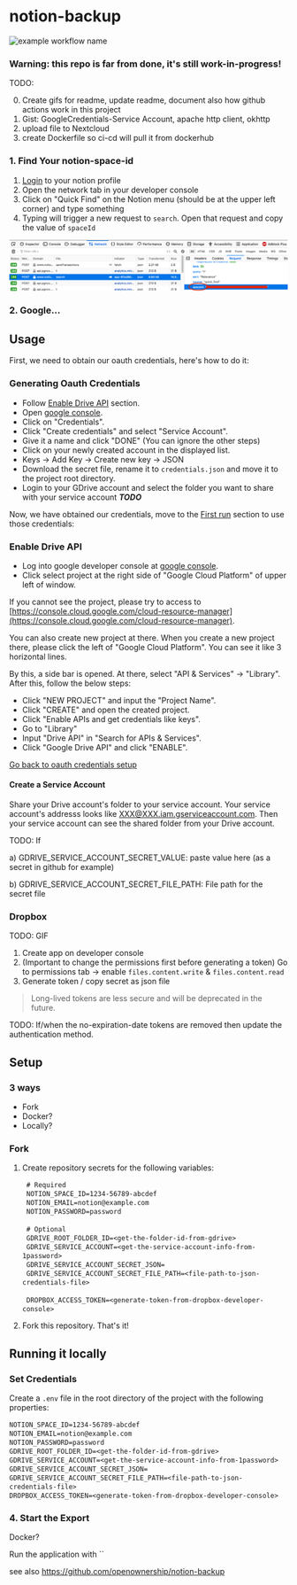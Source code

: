 # notion-backup

![example workflow name](https://github.com/jckleiner/notion-backup/workflows/notion-backup-workflow/badge.svg?branch=master)

### Warning: this repo is far from done, it's still work-in-progress!

TODO:

0. Create gifs for readme, update readme, document also how github actions work in this project
1. Gist: GoogleCredentials-Service Account, apache http client, okhttp
2. upload file to Nextcloud
3. create Dockerfile so ci-cd will pull it from dockerhub

### 1. Find Your notion-space-id

1. [Login](https://www.notion.so/login) to your notion profile
2. Open the network tab in your developer console
3. Click on "Quick Find" on the Notion menu (should be at the upper left corner) and type something
4. Typing will trigger a new request to `search`. Open that request and copy the value of `spaceId`

![testImage](images/notion-search-request.png)

### 2. Google...

## Usage

First, we need to obtain our oauth credentials, here's how to do it:

### Generating Oauth Credentials

- Follow [Enable Drive API](#enable-drive-api) section.
- Open [google console](https://console.developers.google.com/).
- Click on "Credentials".
- Click "Create credentials" and select "Service Account".
- Give it a name and click "DONE" (You can ignore the other steps)
- Click on your newly created account in the displayed list.
- Keys -> Add Key -> Create new key -> JSON
- Download the secret file, rename it to `credentials.json` and move it to the project root directory.
- Login to your GDrive account and select the folder you want to share with your service account ***TODO***

Now, we have obtained our credentials, move to the [First run](#first-run) section to use those credentials:

### Enable Drive API

- Log into google developer console at [google console](https://console.developers.google.com/).
- Click select project at the right side of "Google Cloud Platform" of upper left of window.

If you cannot see the project, please try to access
to [https://console.cloud.google.com/cloud-resource-manager](https://console.cloud.google.com/cloud-resource-manager).

You can also create new project at there. When you create a new project there, please click the left of "Google Cloud Platform". You can see it like 3
horizontal lines.

By this, a side bar is opened. At there, select "API & Services" -> "Library". After this, follow the below steps:

- Click "NEW PROJECT" and input the "Project Name".
- Click "CREATE" and open the created project.
- Click "Enable APIs and get credentials like keys".
- Go to "Library"
- Input "Drive API" in "Search for APIs & Services".
- Click "Google Drive API" and click "ENABLE".

[Go back to oauth credentials setup](#generating-oauth-credentials)

#### Create a Service Account

Share your Drive account's folder to your service account. Your service account's addresss looks like XXX@XXX.iam.gserviceaccount.com. Then your service account
can see the shared folder from your Drive account.

TODO: If

a) GDRIVE_SERVICE_ACCOUNT_SECRET_VALUE: paste value here (as a secret in github for example)

b) GDRIVE_SERVICE_ACCOUNT_SECRET_FILE_PATH: File path for the secret file

### Dropbox

TODO: GIF

1. Create app on developer console
2. (Important to change the permissions first before generating a token)
   Go to permissions tab -> enable `files.content.write` & `files.content.read`
2. Generate token / copy secret as json file

> Long-lived tokens are less secure and will be deprecated in the future.

TODO: If/when the no-expiration-date tokens are removed then update the authentication method.

## Setup

### 3 ways

* Fork
* Docker?
* Locally?

### Fork

1. Create repository secrets for the following variables:

        # Required
        NOTION_SPACE_ID=1234-56789-abcdef
        NOTION_EMAIL=notion@example.com
        NOTION_PASSWORD=password
   
        # Optional
        GDRIVE_ROOT_FOLDER_ID=<get-the-folder-id-from-gdrive>
        GDRIVE_SERVICE_ACCOUNT=<get-the-service-account-info-from-1password>
        GDRIVE_SERVICE_ACCOUNT_SECRET_JSON=
        GDRIVE_SERVICE_ACCOUNT_SECRET_FILE_PATH=<file-path-to-json-credentials-file>
        
        DROPBOX_ACCESS_TOKEN=<generate-token-from-dropbox-developer-console>

2. Fork this repository. That's it!

## Running it locally

### Set Credentials

Create a `.env` file in the root directory of the project with the following properties:

    NOTION_SPACE_ID=1234-56789-abcdef
    NOTION_EMAIL=notion@example.com
    NOTION_PASSWORD=password
    GDRIVE_ROOT_FOLDER_ID=<get-the-folder-id-from-gdrive>
    GDRIVE_SERVICE_ACCOUNT=<get-the-service-account-info-from-1password>
    GDRIVE_SERVICE_ACCOUNT_SECRET_JSON=
    GDRIVE_SERVICE_ACCOUNT_SECRET_FILE_PATH=<file-path-to-json-credentials-file>
    DROPBOX_ACCESS_TOKEN=<generate-token-from-dropbox-developer-console>

### 4. Start the Export

Docker?

Run the application with ``

see also https://github.com/openownership/notion-backup

